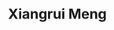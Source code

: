 ---
# Display name

title: Xiangrui Meng
user_groups: ["Graduated Master Students"]



organizations:
- name: 2005-2007 

Interests:
- Moving mesh discontinuous Galerkin method for spherical shallow-water equations

---